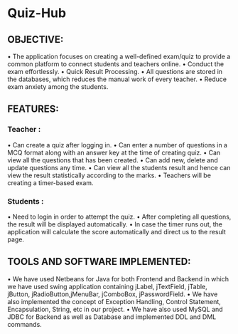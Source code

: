 # Quiz-Hub

## OBJECTIVE:
• The application focuses on creating a well-defined exam/quiz to provide a common platform to connect students and teachers online.
• Conduct the exam effortlessly.
• Quick Result Processing.
• All questions are stored in the databases, which reduces the manual work of every teacher.
• Reduce exam anxiety among the students.


## FEATURES:

### Teacher :
• Can create a quiz after logging in.
• Can enter a number of questions in a MCQ format along with an answer key at the time of creating quiz.
• Can view all the questions that has been created.
• Can add new, delete and update questions any time. 
• Can view all the students result and hence can view the result statistically according to the marks.
• Teachers will be creating a timer-based exam.

### Students :
• Need to login in order to attempt the quiz. 
• After completing all questions, the result will be displayed automatically.
• In case the timer runs out, the application will calculate the score automatically and direct us to the result page.


## TOOLS AND SOFTWARE IMPLEMENTED:
• We have used Netbeans for Java for both Frontend and Backend in which we have used swing application containing jLabel, jTextField, jTable, jButton, jRadioButton,jMenuBar, jComboBox, jPasswordField.
• We have also implemented the concept of Exception Handling, Control Statement, Encapsulation, String, etc in our project.
• We have also used MySQL and JDBC for Backend as well as Database and implemented DDL and DML commands.






